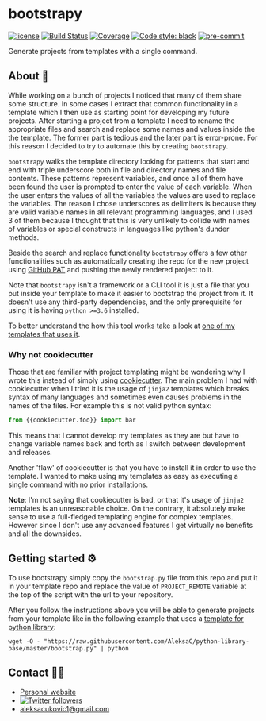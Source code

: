 # bootstrapy

[![license](https://img.shields.io/badge/License-MIT-green.svg)](https://github.com/AleksaC/bootstrapy/blob/master/LICENSE)
[![Build Status](https://dev.azure.com/aleksac/bootstrapy/_apis/build/status/AleksaC.bootstrapy?repoName=AleksaC%2Fbootstrapy&branchName=master)](https://dev.azure.com/aleksac/bootstrapy/_build?definitionId=5&branchName=master)
[![Coverage](https://img.shields.io/azure-devops/coverage/aleksac/bootstrapy/5/master.svg)](https://dev.azure.com/aleksac/bootstrapy/_build/latest?definitionId=5&branchName=master)
<a href="https://github.com/psf/black"><img alt="Code style: black" src="https://img.shields.io/badge/code%20style-black-000000.svg"></a>
[![pre-commit](https://img.shields.io/badge/pre--commit-enabled-brightgreen?logo=pre-commit&logoColor=white)](https://github.com/AleksaC/bootstrapy/blob/master/.pre-commit-config.yaml)

Generate projects from templates with a single command.

## About 📖
While working on a bunch of projects I noticed that many of them share some structure.
In some cases I extract that common functionality in a template which I then use
as starting point for developing my future projects. After starting a project from
a template I need to rename the appropriate files and search and replace some names
and values inside the the template. The former part is tedious and the later part
is error-prone. For this reason I decided to try to automate this by creating `bootstrapy`.

`bootstrapy` walks the template directory looking for patterns that start and end
with triple underscore both in file and directory names and file contents. These
patterns represent variables, and once all of them have been found the user is
prompted to enter the value of each variable. When the user enters the values of
all the variables the values are used to replace the variables. The reason I chose
underscores as delimiters is because they are valid variable names in all relevant
programming languages, and I used 3 of them because I thought that this is very
unlikely to collide with names of variables or special constructs in languages
like python's dunder methods.

Beside the search and replace functionality `bootstrapy` offers a few other
functionalities such as automatically creating the repo for the new project using
[GitHub PAT](https://docs.github.com/en/free-pro-team@latest/github/authenticating-to-github/creating-a-personal-access-token)
and pushing the newly rendered project to it.

Note that `bootstrapy` isn't a framework or a CLI tool it is just a file that you
put inside your template to make it easier to bootstrap the project from it. It
doesn't use any third-party dependencies, and the only prerequisite for using it
is having `python >=3.6` installed.

To better understand the how this tool works take a look at
[one of my templates that uses it](https://github.com/AleksaC/python-library-base).

### Why not cookiecutter
Those that are familiar with project templating might be wondering why I wrote this
instead of simply using [cookiecutter](https://github.com/cookiecutter/cookiecutter).
The main problem I had with cookiecutter when I tried it is the usage of `jinja2`
templates which breaks syntax of many languages and sometimes even causes problems
in the names of the files. For example this is not valid python syntax:
```python
from {{cookiecutter.foo}} import bar
```
This means that I cannot develop my templates as they are but have to change variable
names back and forth as I switch between development and releases.

Another 'flaw' of cookiecutter is that you have to install
it in order to use the template. I wanted to make using my templates as easy as
executing a single command with no prior installations.

**Note**: I'm not saying that cookiecutter is bad, or that it's usage of `jinja2`
templates is an unreasonable choice. On the contrary, it absolutely make sense
to use a full-fledged templating engine for complex templates. However since I
don't use any advanced features I get virtually no benefits and all the downsides.

## Getting started ⚙️
To use bootstrapy simply copy the `bootstrap.py` file from this repo and put it in
your template repo and replace the value of `PROJECT_REMOTE` variable at the top
of the script with the url to your repository.

After you follow the instructions above you will be able to generate projects from
your template like in the following example that uses a
[template for python library](https://github.com/AleksaC/python-library-base):
```shell script
wget -O - "https://raw.githubusercontent.com/AleksaC/python-library-base/master/bootstrap.py" | python
```

## Contact 🙋‍♂️
- [Personal website](https://aleksac.me)
- <a target="_blank" href="http://twitter.com/aleksa_c_"><img alt='Twitter followers' src="https://img.shields.io/twitter/follow/aleksa_c_.svg?style=social"></a>
- aleksacukovic1@gmail.com
